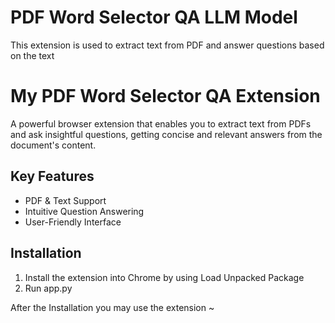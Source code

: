 # PDF Word Selector QA LLM Model
 This extension is used to extract text from PDF and answer questions based on the text
<h1>My PDF Word Selector QA Extension</h1> 
<p>A powerful browser extension that enables you to extract text from PDFs and ask insightful questions, getting concise and relevant answers from the document's content.</p>

<h2>Key Features</h2>
<ul>
    <li>PDF & Text Support</li>
    <li>Intuitive Question Answering</li>
    <li>User-Friendly Interface</li>
</ul>

<h2>Installation</h2>
<ol>
    <li>Install the extension into Chrome by using Load Unpacked Package</li>
    <li>Run app.py</li>
</ol>
<p> After the Installation you may use the extension ~ </p>